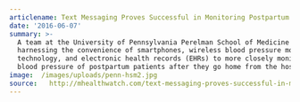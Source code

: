 ```yaml
---
articlename: Text Messaging Proves Successful in Monitoring Postpartum Hypertension
date: '2016-06-07'
summary: >-
  A team at the University of Pennsylvania Perelman School of Medicine is
  harnessing the convenience of smartphones, wireless blood pressure monitoring
  technology, and electronic health records (EHRs) to more closely monitor the
  blood pressure of postpartum patients after they go home from the hospital.
image:  /images/uploads/penn-hsm2.jpg
source:   http://mhealthwatch.com/text-messaging-proves-successful-in-monitoring-postpartum-hypertension-27277/
---
```


